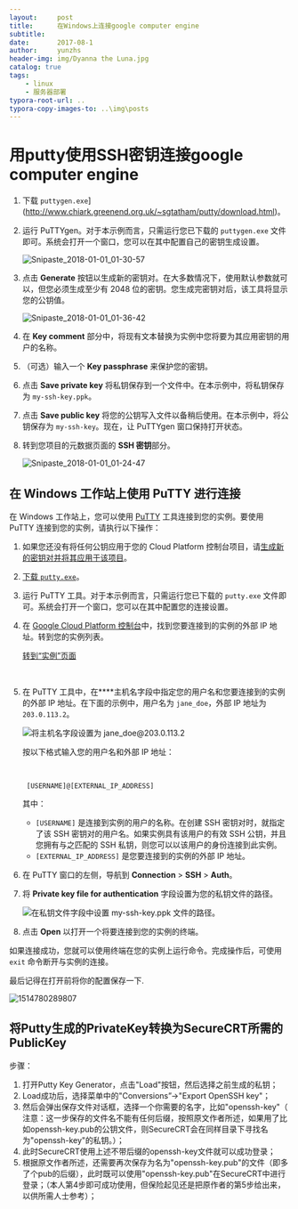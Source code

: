 ```yaml
---
layout:     post
title:      在Windows上连接google computer engine
subtitle:   
date:       2017-08-1
author:     yunzhs
header-img: img/Dyanna the Luna.jpg
catalog: true
tags:
    - linux
    - 服务器部署
typora-root-url: ..
typora-copy-images-to: ..\img\posts
---
```


# 用putty使用SSH密钥连接google computer engine

1. 下载 `puttygen.exe`](http://www.chiark.greenend.org.uk/~sgtatham/putty/download.html)。

2. 运行 PuTTYgen。对于本示例而言，只需运行您已下载的 `puttygen.exe` 文件即可。系统会打开一个窗口，您可以在其中配置自己的密钥生成设置。

   ![Snipaste_2018-01-01_01-30-57](/img/posts/Snipaste_2018-01-01_01-30-57.png)

3. 点击 **Generate** 按钮以生成新的密钥对。在大多数情况下，使用默认参数就可以，但您必须生成至少有 2048 位的密钥。您生成完密钥对后，该工具将显示您的公钥值。

   ![Snipaste_2018-01-01_01-36-42](/img/posts/Snipaste_2018-01-01_01-36-42.png)

4. 在 **Key comment** 部分中，将现有文本替换为实例中您将要为其应用密钥的用户的名称。

5. （可选）输入一个 **Key passphrase** 来保护您的密钥。

6. 点击 **Save private key** 将私钥保存到一个文件中。在本示例中，将私钥保存为 `my-ssh-key.ppk`。

7. 点击 **Save public key** 将您的公钥写入文件以备稍后使用。在本示例中，将公钥保存为 `my-ssh-key`。现在，让 PuTTYgen 窗口保持打开状态。

8. 转到您项目的元数据页面的 **SSH 密钥**部分。

   ![Snipaste_2018-01-01_01-24-47](/img/posts/Snipaste_2018-01-01_01-24-47.png)



## 在 Windows 工作站上使用 PuTTY 进行连接

在 Windows 工作站上，您可以使用 [PuTTY](https://en.wikipedia.org/wiki/PuTTY) 工具连接到您的实例。要使用 PuTTY 连接到您的实例，请执行以下操作：

1. 如果您还没有将任何公钥应用于您的 Cloud Platform 控制台项目，请[生成新的密钥对并将其应用于该项目](https://cloud.google.com/compute/docs/instances/connecting-to-instance#generatesshkeypair)。

2. [下载 `putty.exe`](http://www.chiark.greenend.org.uk/~sgtatham/putty/download.html)。

3. 运行 PuTTY 工具。对于本示例而言，只需运行您已下载的 `putty.exe` 文件即可。系统会打开一个窗口，您可以在其中配置您的连接设置。

4. 在 [Google Cloud Platform 控制台](https://console.cloud.google.com/)中，找到您要连接到的实例的外部 IP 地址。转到您的实例列表。

   [转到“实例”页面](https://console.cloud.google.com/compute/instances)

   ​

5. 在 PuTTY 工具中，在****主机名字段中指定您的用户名和您要连接到的实例的外部 IP 地址。在下面的示例中，用户名为 `jane_doe`，外部 IP 地址为 `203.0.113.2`。

   ![将主机名字段设置为 jane_doe@203.0.113.2](https://cloud.google.com/compute/images/connecting/putty_set_hostname.png)

   按以下格式输入您的用户名和外部 IP 地址：

   ​

   ```
    [USERNAME]@[EXTERNAL_IP_ADDRESS]
   ```

   其中：

   - `[USERNAME]` 是连接到实例的用户的名称。在创建 SSH 密钥对时，就指定了该 SSH 密钥对的用户名。如果实例具有该用户的有效 SSH 公钥，并且您拥有与之匹配的 SSH 私钥，则您可以以该用户的身份连接到此实例。
   - `[EXTERNAL_IP_ADDRESS]` 是您要连接到的实例的外部 IP 地址。

6. 在 PuTTY 窗口的左侧，导航到 **Connection** > **SSH** > **Auth**。

7. 将 **Private key file for authentication** 字段设置为您的私钥文件的路径。

   ![在私钥文件字段中设置 my-ssh-key.ppk 文件的路径。](https://cloud.google.com/compute/images/connecting/putty_set_private_key.png)

8. 点击 **Open** 以打开一个将要连接到您的实例的终端。

如果连接成功，您就可以使用终端在您的实例上运行命令。完成操作后，可使用 `exit` 命令断开与实例的连接。

最后记得在打开前将你的配置保存一下.

![1514780289807](C:\Users\hasee\AppData\Local\Temp\1514780289807.png)



## 将Putty生成的PrivateKey转换为SecureCRT所需的PublicKey

步骤：

1. 打开Putty Key Generator，点击"Load"按钮，然后选择之前生成的私钥；
2. Load成功后，选择菜单中的"Conversions”->"Export OpenSSH key"；
3. 然后会弹出保存文件对话框，选择一个你需要的名字，比如"openssh-key"（ 注意：这一步保存的文件名不能有任何后缀，按照原文作者所述，如果用了比如openssh-key.pub的公钥文件，则SecureCRT会在同样目录下寻找名为"openssh-key"的私钥。）；
4. 此时SecureCRT使用上述不带后缀的openssh-key文件就可以成功登录；
5. 根据原文作者所述，还需要再次保存为名为"openssh-key.pub"的文件（即多了个pub的后缀），此时既可以使用"openssh-key.pub"在SecureCRT中进行登录；（本人第4步即可成功使用，但保险起见还是把原作者的第5步给出来，以供所需人士参考）；
